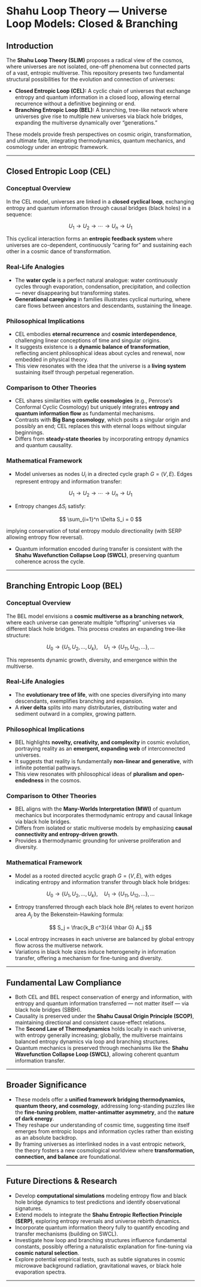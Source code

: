 # Shahu Loop Theory — Universe Loop Models: Closed & Branching

## Introduction

The **Shahu Loop Theory (SLIM)** proposes a radical view of the cosmos, where universes are not isolated, one-off phenomena but connected parts of a vast, entropic multiverse. This repository presents two fundamental structural possibilities for the evolution and connection of universes:

* **Closed Entropic Loop (CEL):** A cyclic chain of universes that exchange entropy and quantum information in a closed loop, allowing eternal recurrence without a definitive beginning or end.  
* **Branching Entropic Loop (BEL):** A branching, tree-like network where universes give rise to multiple new universes via black hole bridges, expanding the multiverse dynamically over “generations.”

These models provide fresh perspectives on cosmic origin, transformation, and ultimate fate, integrating thermodynamics, quantum mechanics, and cosmology under an entropic framework.

---

## Closed Entropic Loop (CEL)

### Conceptual Overview

In the CEL model, universes are linked in a **closed cyclical loop**, exchanging entropy and quantum information through causal bridges (black holes) in a sequence:

$$
U_1 \rightarrow U_2 \rightarrow \cdots \rightarrow U_n \rightarrow U_1
$$

This cyclical interaction forms an **entropic feedback system** where universes are co-dependent, continuously “caring for” and sustaining each other in a cosmic dance of transformation.

### Real-Life Analogies

* The **water cycle** is a perfect natural analogue: water continuously cycles through evaporation, condensation, precipitation, and collection — never disappearing but transforming states.  
* **Generational caregiving** in families illustrates cyclical nurturing, where care flows between ancestors and descendants, sustaining the lineage.

### Philosophical Implications

* CEL embodies **eternal recurrence** and **cosmic interdependence**, challenging linear conceptions of time and singular origins.  
* It suggests existence is a **dynamic balance of transformation**, reflecting ancient philosophical ideas about cycles and renewal, now embedded in physical theory.  
* This view resonates with the idea that the universe is a **living system** sustaining itself through perpetual regeneration.

### Comparison to Other Theories

* CEL shares similarities with **cyclic cosmologies** (e.g., Penrose’s Conformal Cyclic Cosmology) but uniquely integrates **entropy and quantum information flow** as fundamental mechanisms.  
* Contrasts with **Big Bang cosmology**, which posits a singular origin and possibly an end; CEL replaces this with eternal loops without singular beginnings.  
* Differs from **steady-state theories** by incorporating entropy dynamics and quantum causality.

### Mathematical Framework

* Model universes as nodes $U_i$ in a directed cycle graph $G = (V, E)$. Edges represent entropy and information transfer:

$$
U_1 \to U_2 \to \cdots \to U_n \to U_1
$$

* Entropy changes $\Delta S_i$ satisfy:

$$
\sum_{i=1}^n \Delta S_i = 0
$$

implying conservation of total entropy modulo directionality (with SERP allowing entropy flow reversal).  
* Quantum information encoded during transfer is consistent with the **Shahu Wavefunction Collapse Loop (SWCL)**, preserving quantum coherence across the cycle.

---

## Branching Entropic Loop (BEL)

### Conceptual Overview

The BEL model envisions a **cosmic multiverse as a branching network**, where each universe can generate multiple “offspring” universes via different black hole bridges. This process creates an expanding tree-like structure:

$$
U_0 \to \{U_1, U_2, \dots, U_k\}, \quad U_1 \to \{U_{11}, U_{12}, \dots\}, \dots
$$

This represents dynamic growth, diversity, and emergence within the multiverse.

### Real-Life Analogies

* The **evolutionary tree of life**, with one species diversifying into many descendants, exemplifies branching and expansion.  
* A **river delta** splits into many distributaries, distributing water and sediment outward in a complex, growing pattern.

### Philosophical Implications

* BEL highlights **novelty, creativity, and complexity** in cosmic evolution, portraying reality as an **emergent, expanding web** of interconnected universes.  
* It suggests that reality is fundamentally **non-linear and generative**, with infinite potential pathways.  
* This view resonates with philosophical ideas of **pluralism and open-endedness** in the cosmos.

### Comparison to Other Theories

* BEL aligns with the **Many-Worlds Interpretation (MWI)** of quantum mechanics but incorporates thermodynamic entropy and causal linkage via black hole bridges.  
* Differs from isolated or static multiverse models by emphasizing **causal connectivity and entropy-driven growth**.  
* Provides a thermodynamic grounding for universe proliferation and diversity.

### Mathematical Framework

* Model as a rooted directed acyclic graph $G = (V, E)$, with edges indicating entropy and information transfer through black hole bridges:

$$
U_0 \to \{U_1, U_2, \dots, U_k\}, \quad U_1 \to \{U_{11}, U_{12}, \dots\}, \dots
$$

* Entropy transferred through each black hole $BH_j$ relates to event horizon area $A_j$ by the Bekenstein-Hawking formula:

$$
S_j = \frac{k_B c^3}{4 \hbar G} A_j
$$

* Local entropy increases in each universe are balanced by global entropy flow across the multiverse network.  
* Variations in black hole sizes induce heterogeneity in information transfer, offering a mechanism for fine-tuning and diversity.

---

## Fundamental Law Compliance

* Both CEL and BEL respect conservation of energy and information, with entropy and quantum information transferred — not matter itself — via black hole bridges (SBBH).  
* Causality is preserved under the **Shahu Causal Origin Principle (SCOP)**, maintaining directional and consistent cause-effect relations.  
* The **Second Law of Thermodynamics** holds locally in each universe, with entropy generally increasing; globally, the multiverse maintains balanced entropy dynamics via loop and branching structures.  
* Quantum mechanics is preserved through mechanisms like the **Shahu Wavefunction Collapse Loop (SWCL)**, allowing coherent quantum information transfer.

---

## Broader Significance

* These models offer a **unified framework bridging thermodynamics, quantum theory, and cosmology**, addressing long-standing puzzles like the **fine-tuning problem**, **matter-antimatter asymmetry**, and the **nature of dark energy**.  
* They reshape our understanding of cosmic time, suggesting time itself emerges from entropic loops and information cycles rather than existing as an absolute backdrop.  
* By framing universes as interlinked nodes in a vast entropic network, the theory fosters a new cosmological worldview where **transformation, connection, and balance** are foundational.

---

## Future Directions & Research

* Develop **computational simulations** modeling entropy flow and black hole bridge dynamics to test predictions and identify observational signatures.  
* Extend models to integrate the **Shahu Entropic Reflection Principle (SERP)**, exploring entropy reversals and universe rebirth dynamics.  
* Incorporate quantum information theory fully to quantify encoding and transfer mechanisms (building on SWCL).  
* Investigate how loop and branching structures influence fundamental constants, possibly offering a naturalistic explanation for fine-tuning via **cosmic natural selection**.  
* Explore potential empirical tests, such as subtle signatures in cosmic microwave background radiation, gravitational waves, or black hole evaporation spectra.

---

